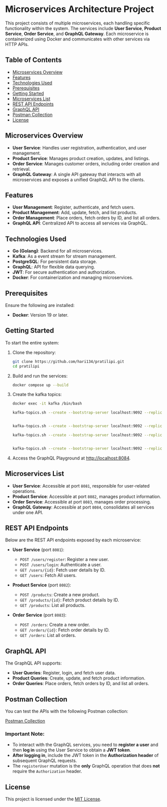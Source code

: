 # Microservices Architecture Project

This project consists of multiple microservices, each handling specific functionality within the system. The services include **User Service**, **Product Service**, **Order Service**, and **GraphQL Gateway**. Each microservice is containerized using Docker and communicates with other services via HTTP APIs.

## Table of Contents
- [Microservices Overview](#microservices-overview)
- [Features](#features)
- [Technologies Used](#technologies-used)
- [Prerequisites](#prerequisites)
- [Getting Started](#getting-started)
- [Microservices List](#microservices-list)
- [REST API Endpoints](#rest-api-endpoints)
- [GraphQL API](#graphql-api)
- [Postman Collection](#postman-collection)
- [License](#license)

## Microservices Overview

- **User Service**: Handles user registration, authentication, and user management.
- **Product Service**: Manages product creation, updates, and listings.
- **Order Service**: Manages customer orders, including order creation and retrieval.
- **GraphQL Gateway**: A single API gateway that interacts with all microservices and exposes a unified GraphQL API to the clients.

## Features

- **User Management**: Register, authenticate, and fetch users.
- **Product Management**: Add, update, fetch, and list products.
- **Order Management**: Place orders, fetch orders by ID, and list all orders.
- **GraphQL API**: Centralized API to access all services via GraphQL.

## Technologies Used

- **Go (Golang)**: Backend for all microservices.
- **Kafka**: As a event stream for stream management.
- **PostgreSQL**: For persistent data storage.
- **GraphQL**: API for flexible data querying.
- **JWT**: For secure authentication and authorization.
- **Docker**: For containerization and managing microservices.

## Prerequisites

Ensure the following are installed:

- **Docker**: Version 19 or later.

## Getting Started

To start the entire system:

1. Clone the repository:

    ```bash
    git clone https://github.com/hari134/pratilipi.git
    cd pratilipi
    ```

2. Build and run the services:

    ```bash
    docker compose up --build
    ```

3. Create the kafka topics:

    ```bash
    docker exec -it kafka /bin/bash

    kafka-topics.sh --create --bootstrap-server localhost:9092 --replication-factor 1 --partitions 1 --topic user-registered


    kafka-topics.sh --create --bootstrap-server localhost:9092 --replication-factor 1 --partitions 1 --topic product-created

    kafka-topics.sh --create --bootstrap-server localhost:9092 --replication-factor 1 --partitions 1 --topic order-placed


    kafka-topics.sh --create --bootstrap-server localhost:9092 --replication-factor 1 --partitions 1 --topic inventory-updated
    ```
4. Access the GraphQL Playground at [http://localhost:8084](http://localhost:8084).

## Microservices List

- **User Service**: Accessible at port `8081`, responsible for user-related operations.
- **Product Service**: Accessible at port `8082`, manages product information.
- **Order Service**: Accessible at port `8083`, manages order processing.
- **GraphQL Gateway**: Accessible at port `8084`, consolidates all services under one API.

## REST API Endpoints

Below are the REST API endpoints exposed by each microservice:

- **User Service** (port `8081`):
    - `POST /users/register`: Register a new user.
    - `POST /users/login`: Authenticate a user.
    - `GET /users/{id}`: Fetch user details by ID.
    - `GET /users`: Fetch All users.

- **Product Service** (port `8082`):
    - `POST /products`: Create a new product.
    - `GET /products/{id}`: Fetch product details by ID.
    - `GET /products`: List all products.

- **Order Service** (port `8083`):
    - `POST /orders`: Create a new order.
    - `GET /orders/{id}`: Fetch order details by ID.
    - `GET /orders`: List all orders.

## GraphQL API

The GraphQL API supports:

- **User Queries**: Register, login, and fetch user data.
- **Product Queries**: Create, update, and fetch product information.
- **Order Queries**: Place orders, fetch orders by ID, and list all orders.

## Postman Collection

You can test the APIs with the following Postman collection:

[Postman Collection](https://www.postman.com/orbital-module-participant-42960309/workspace/pratilipi-hari/collection/6701938265f8ad9784cb5bd8?action=share&creator=38808772)

### Important Note:
- To interact with the GraphQL services, you need to **register a user** and then **log in** using the User Service to obtain a **JWT token**.
- **After logging in**, include the JWT token in the **Authorization header** of subsequent GraphQL requests.
- The `registerUser` mutation is the **only** GraphQL operation that does **not** require the `Authorization` header.

## License

This project is licensed under the [MIT License](LICENSE).
